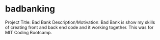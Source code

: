 # badbanking
Project Title: Bad Bank
Description/Motivation: Bad Bank is show my skills of creating front and back end code and it working together. This was for MIT Coding Bootcamp. 
